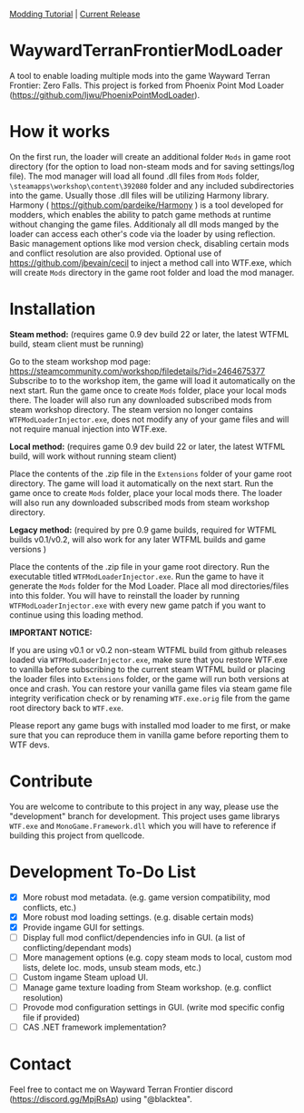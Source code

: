 [Modding Tutorial](https://github.com/BlackteaGit/WaywardTerranFrontierModLoader/wiki/A-Quick-Introduction-To-DLL-Modding) | [Current Release](https://github.com/BlackteaGit/WaywardTerranFrontierModLoader/releases)
# WaywardTerranFrontierModLoader

A tool to enable loading multiple mods into the game Wayward Terran Frontier: Zero Falls. This project is forked from Phoenix Point Mod Loader
(https://github.com/Ijwu/PhoenixPointModLoader).

# How it works

On the first run, the loader will create an additional folder `Mods` in game root directory (for the option to load non-steam mods and for saving settings/log file).
The mod manager will load all found .dll files from `Mods` folder, `\steamapps\workshop\content\392080` folder and any included subdirectories into the game. Usually those .dll files will be utilizing Harmony library.
Harmony ( https://github.com/pardeike/Harmony ) is a tool developed for modders, which enables the ability to patch game methods at runtime without changing the game files.
Additionaly all dll mods manged by the loader can access each other's code via the loader by using reflection.
Basic management options like mod version check, disabling certain mods and conflict resolution are also provided.
Optional use of https://github.com/jbevain/cecil to inject a method call into WTF.exe, which will create `Mods` directory in the game root folder and load the mod manager.

# Installation

**Steam method:** (requires game 0.9 dev build 22 or later, the latest WTFML build, steam client must be running)

Go to the steam workshop mod page: https://steamcommunity.com/workshop/filedetails/?id=2464675377
Subscribe to to the workshop item, the game will load it automatically on the next start.
Run the game once to create `Mods` folder, place your local mods there. The loader will also run any downloaded subscribed mods from steam workshop directory.
The steam version no longer contains `WTFModLoaderInjector.exe`, does not modify any of your game files and will not require manual injection into WTF.exe.

**Local method:** (requires game 0.9 dev build 22 or later, the latest WTFML build, will work without running steam client)

Place the contents of the .zip file in the `Extensions` folder of your game root directory.
The game will load it automatically on the next start.
Run the game once to create `Mods` folder, place your local mods there. The loader will also run any downloaded subscribed mods from steam workshop directory.

**Legacy method:** (required by pre 0.9 game builds, required for WTFML builds v0.1/v0.2, will also work for any later WTFML builds and game versions )

Place the contents of the .zip file in your game root directory. Run the executable titled `WTFModLoaderInjector.exe`.
Run the game to have it generate the `Mods` folder for the Mod Loader. Place all mod directories/files into this folder.
You will have to reinstall the loader by running `WTFModLoaderInjector.exe` with every new game patch if you want to continue using this loading method.

**IMPORTANT NOTICE:** 

If you are using v0.1 or v0.2 non-steam WTFML build from github releases loaded via `WTFModLoaderInjector.exe`, make sure that you restore WTF.exe to vanilla before subscribing to the current steam WTFML build or placing the loader files into `Extensions` folder, or the game will run both versions at once and crash.
You can restore your vanilla game files via steam game file integrity verification check or by renaming `WTF.exe.orig` file from the game root directory back to `WTF.exe`.

Please report any game bugs with installed mod loader to me first, or make sure that you can reproduce them in vanilla game before reporting them to WTF devs.

# Contribute

You are welcome to contribute to this project in any way, please use the "development" branch for development.
This project uses game librarys `WTF.exe` and `MonoGame.Framework.dll` which you will have to reference if building this project from quellcode.

# Development To-Do List

- [x] More robust mod metadata. (e.g. game version compatibility, mod conflicts, etc.)
- [x] More robust mod loading settings. (e.g. disable certain mods)
- [x] Provide ingame GUI for settings.
- [ ] Display full mod conflict/dependencies info in GUI. (a list of conflicting/dependant mods)
- [ ] More management options (e.g. copy steam mods to local, custom mod lists, delete loc. mods, unsub steam mods, etc.)
- [ ] Custom ingame Steam upload UI.
- [ ] Manage game texture loading from Steam workshop. (e.g. conflict resolution)
- [ ] Provode mod configuration settings in GUI. (write mod specific config file if provided)
- [ ] CAS .NET framework implementation?

# Contact

 Feel free to contact me on Wayward Terran Frontier discord (https://discord.gg/MpjRsAp) using "@blacktea".

